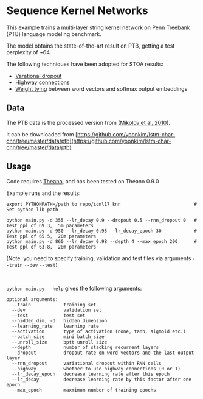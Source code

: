 
# Sequence Kernel Networks

This example trains a multi-layer string kernel network on Penn Treebank (PTB) language modeling benchmark.

The model obtains the state-of-the-art result on PTB, getting a test perplexity of ~64.

The following techniques have been adopted for STOA results: 
- [Varational dropout](http://papers.nips.cc/paper/6241-a-theoretically-grounded-application-of-dropout-in-recurrent-neural-networks)
- [Highway connections](https://arxiv.org/abs/1505.00387)
- [Weight tying](https://arxiv.org/abs/1608.05859) between word vectors and softmax output embeddings

## Data

The PTB data is the processed version from [(Mikolov et al, 2010)](http://www.fit.vutbr.cz/research/groups/speech/publi/2010/mikolov_interspeech2010_IS100722.pdf).

It can be downloaded from [https://github.com/yoonkim/lstm-char-cnn/tree/master/data/ptb](https://github.com/yoonkim/lstm-char-cnn/tree/master/data/ptb)


## Usage

Code requires [Theano](http://deeplearning.net/software/theano/), and has been tested on Theano 0.9.0

Example runs and the results:

```
export PYTHONPATH=/path_to_repo/icml17_knn                           # Set python lib path

python main.py -d 355 --lr_decay 0.9 --dropout 0.5 --rnn_dropout 0   # Test ppl of 69.3,  5m parameters
python main.py -d 950 --lr_decay 0.95 --lr_decay_epoch 30            # Test ppl of 65.5,  20m parameters
python main.py -d 860 --lr_decay 0.98 --depth 4 --max_epoch 200      # Test ppl of 63.8,  20m parameters
```
(Note: you need to specify training, validation and test files via arguments `--train` `--dev` `--test`)

<br>

`python main.py --help` gives the following arguments:
```
optional arguments:
  --train            training set
  --dev              validation set
  --test             test set
  --hidden_dim, -d   hidden dimension
  --learning_rate    learning rate
  --activation       type of activation (none, tanh, sigmoid etc.)
  --batch_size       mini batch size
  --unroll_size      bptt unroll size
  --depth            number of stacking recurrent layers
  --dropout          dropout rate on word vectors and the last output layer
  --rnn_dropout      variational dropout within RNN cells
  --highway          whether to use highway connections (0 or 1)
  --lr_decay_epoch   decrease learning rate after this epoch
  --lr_decay         decrease learning rate by this factor after one epoch
  --max_epoch        maxmimum number of training epochs
```
